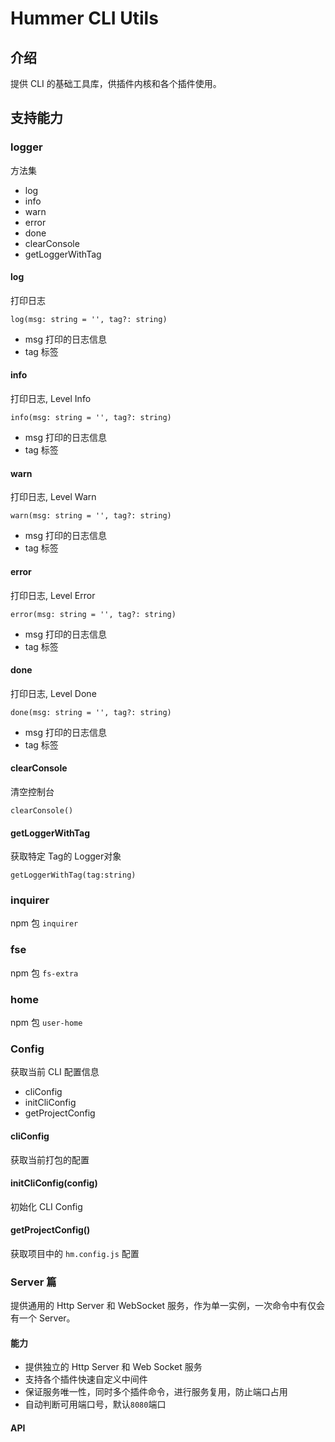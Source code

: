 # Hummer CLI Utils
## 介绍
提供 CLI 的基础工具库，供插件内核和各个插件使用。

## 支持能力
### logger
方法集
- log
- info
- warn
- error
- done
- clearConsole
- getLoggerWithTag

#### log
打印日志

`log(msg: string = '', tag?: string)`
- msg 打印的日志信息
- tag 标签
#### info
打印日志, Level Info

`info(msg: string = '', tag?: string)`
- msg 打印的日志信息
- tag 标签

#### warn
打印日志, Level Warn

`warn(msg: string = '', tag?: string)`
- msg 打印的日志信息
- tag 标签

#### error
打印日志, Level Error

`error(msg: string = '', tag?: string)`
- msg 打印的日志信息
- tag 标签

#### done
打印日志, Level Done

`done(msg: string = '', tag?: string)`
- msg 打印的日志信息
- tag 标签

#### clearConsole
清空控制台

`clearConsole()`

#### getLoggerWithTag
获取特定 Tag的 Logger对象

`getLoggerWithTag(tag:string)`



### inquirer
npm 包 `inquirer`

### fse
npm 包 `fs-extra`

### home
npm 包 `user-home`

### Config
获取当前 CLI 配置信息
- cliConfig
- initCliConfig
- getProjectConfig

#### cliConfig
获取当前打包的配置

#### initCliConfig(config)
初始化 CLI Config

#### getProjectConfig()
获取项目中的 `hm.config.js` 配置

### Server 篇
提供通用的 Http Server 和 WebSocket 服务，作为单一实例，一次命令中有仅会有一个 Server。
#### 能力
- 提供独立的 Http Server 和 Web Socket 服务
- 支持各个插件快速自定义中间件
- 保证服务唯一性，同时多个插件命令，进行服务复用，防止端口占用
- 自动判断可用端口号，默认`8080`端口

#### API
